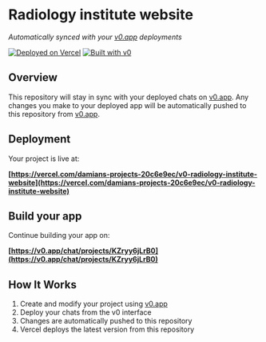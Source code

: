 # Radiology institute website

*Automatically synced with your [v0.app](https://v0.app) deployments*

[![Deployed on Vercel](https://img.shields.io/badge/Deployed%20on-Vercel-black?style=for-the-badge&logo=vercel)](https://vercel.com/damians-projects-20c6e9ec/v0-radiology-institute-website)
[![Built with v0](https://img.shields.io/badge/Built%20with-v0.app-black?style=for-the-badge)](https://v0.app/chat/projects/KZryy6jLrB0)

## Overview

This repository will stay in sync with your deployed chats on [v0.app](https://v0.app).
Any changes you make to your deployed app will be automatically pushed to this repository from [v0.app](https://v0.app).

## Deployment

Your project is live at:

**[https://vercel.com/damians-projects-20c6e9ec/v0-radiology-institute-website](https://vercel.com/damians-projects-20c6e9ec/v0-radiology-institute-website)**

## Build your app

Continue building your app on:

**[https://v0.app/chat/projects/KZryy6jLrB0](https://v0.app/chat/projects/KZryy6jLrB0)**

## How It Works

1. Create and modify your project using [v0.app](https://v0.app)
2. Deploy your chats from the v0 interface
3. Changes are automatically pushed to this repository
4. Vercel deploys the latest version from this repository